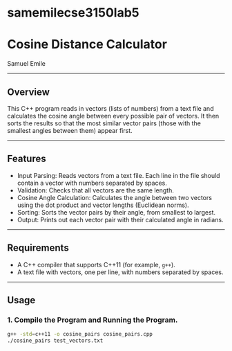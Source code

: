 # samemilecse3150lab5
# Cosine Distance Calculator  
 Samuel Emile

---

## Overview  
This C++ program reads in vectors (lists of numbers) from a text file and calculates the cosine angle between every possible pair of vectors. It then sorts the results so that the most similar vector pairs (those with the smallest angles between them) appear first.

---

## Features  
- Input Parsing: Reads vectors from a text file. Each line in the file should contain a vector with numbers separated by spaces.  
- Validation: Checks that all vectors are the same length.  
- Cosine Angle Calculation: Calculates the angle between two vectors using the dot product and vector lengths (Euclidean norms).  
- Sorting: Sorts the vector pairs by their angle, from smallest to largest.  
- Output: Prints out each vector pair with their calculated angle in radians.

---

## Requirements  
- A C++ compiler that supports C++11 (for example, `g++`).  
- A text file with vectors, one per line, with numbers separated by spaces.

---

## Usage  

### 1. Compile the Program and Running the Program. 
```bash
g++ -std=c++11 -o cosine_pairs cosine_pairs.cpp
./cosine_pairs test_vectors.txt

